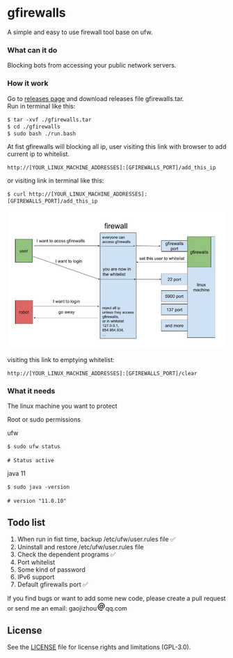 # gfirewalls
A simple and easy to use firewall tool base on ufw.  

### What can it do
Blocking bots from accessing your public network servers.  


### How it work
Go to [releases page](https://github.com/gaojizhou/gfirewalls/releases) and download releases file gfirewalls.tar.  
Run in terminal like this:
```shell
$ tar -xvf ./gfirewalls.tar
$ cd ./gfirewalls
$ sudo bash ./run.bash
```

At fist gfirewalls will blocking all ip, user visiting this link with browser to add current ip to whitelist.  
```
http://[YOUR_LINUX_MACHINE_ADDRESSES]:[GFIREWALLS_PORT]/add_this_ip
```

or visiting link in terminal like this:
```shell
$ curl http://[YOUR_LINUX_MACHINE_ADDRESSES]:[GFIREWALLS_PORT]/add_this_ip
```

![how gfirewalls work pic](./introduction/how_gfirewalls_work.jpg)

visiting this link to emptying whitelist:
```
http://[YOUR_LINUX_MACHINE_ADDRESSES]:[GFIREWALLS_PORT]/clear
```
### What it needs
The linux machine you want to protect  

Root or sudo permissions

ufw  
```shell
$ sudo ufw status

# Status active
```
java 11  
```shell
$ sudo java -version

# version "11.0.10"
```

## Todo list
1. When run in fist time, backup /etc/ufw/user.rules file ✅  
2. Uninstall and restore /etc/ufw/user.rules file  
3. Check the dependent programs ✅  
4. Port whitelist  
5. Some kind of password  
6. IPv6 support  
7. Default gfirewalls port ✅  

If you find bugs or want to add some new code, please create a pull request or send me an email: gaojizhou![@](./introduction/@.png)qq.com

## License

See the [LICENSE](https://raw.githubusercontent.com/gaojizhou/gfirewalls/master/LICENSE) file for license rights and limitations (GPL-3.0).
